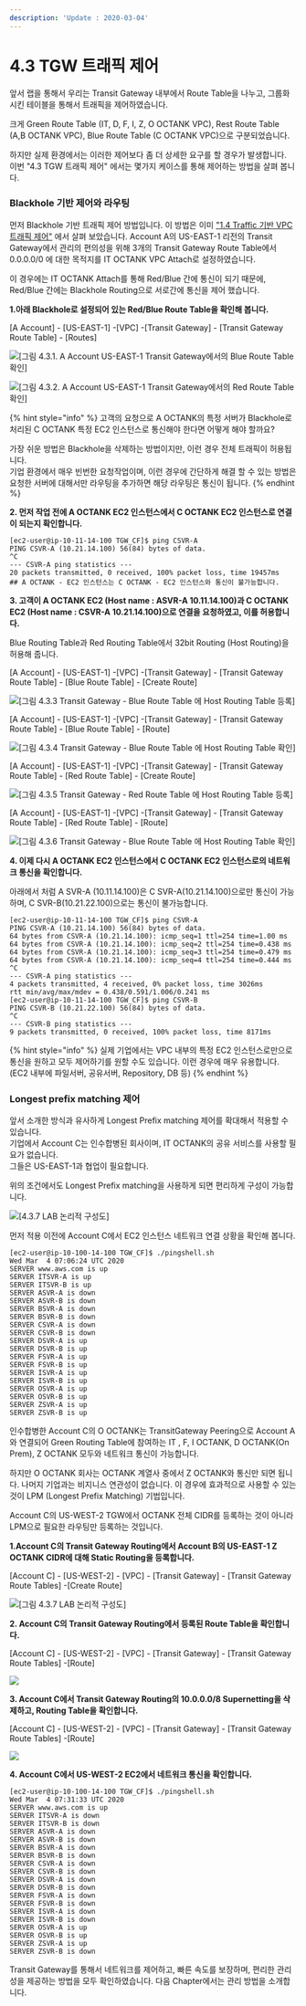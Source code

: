 ```yaml
---
description: 'Update : 2020-03-04'
---
```


# 4.3 TGW 트래픽 제어

앞서 랩을 통해서 우리는 Transit Gateway 내부에서 Route Table을 나누고, 그룹화 시킨 테이블을 통해서 트래픽을 제어하였습니다.

크게 Green Route Table \(IT, D, F, I, Z, O OCTANK VPC\), Rest Route Table \(A,B OCTANK VPC\), Blue Route Table \(C OCTANK VPC\)으로 구분되었습니다.

하지만 실제 환경에서는 이러한 제어보다 좀 더 상세한 요구를 할 경우가 발생합니다.  
이번 "4.3 TGW 트래픽 제어" 에서는 몇가지 케이스를 통해 제어하는 방법을 살펴 봅니다.

### Blackhole 기반 제어와 라우팅

먼저 Blackhole 기반 트래픽 제어 방법입니다. 이 방법은 이미 ["1.4 Traffic 기반 VPC 트래픽 제어"](../1.transit-gwatway/1.4.tgw-vpc-traffic-control.md) 에서 살펴 보았습니다. Account A의 US-EAST-1 리전의 Transit Gateway에서 관리의 편의성을 위해 3개의 Transit Gateway Route Table에서 0.0.0.0/0 에 대한 목적지를 IT OCTANK VPC Attach로 설정하였습니다.

이 경우에는 IT OCTANK Attach를 통해 Red/Blue 간에 통신이 되기 때문에, Red/Blue 간에는 Blackhole Routing으로 서로간에 통신을 제어 했습니다.

**1.아래 Blackhole로 설정되어 있는 Red/Blue Route Table을 확인해 봅니다.**

\[A Account\] - \[US-EAST-1\] -\[VPC\] -\[Transit Gateway\] - \[Transit Gateway Route Table\] - \[Routes\]

![\[&#xADF8;&#xB9BC; 4.3.1. A Account US-EAST-1 Transit Gateway&#xC5D0;&#xC11C;&#xC758; Blue Route Table &#xD655;&#xC778;\]](../.gitbook/assets/4.3.1.a_account_blue_rt.png)

![\[&#xADF8;&#xB9BC; 4.3.2. A Account US-EAST-1 Transit Gateway&#xC5D0;&#xC11C;&#xC758; Red Route Table &#xD655;&#xC778;\]](../.gitbook/assets/4.3.2.a_account_red_rt.png)

{% hint style="info" %}
고객의 요청으로 A OCTANK의 특정 서버가 Blackhole로 처리된 C OCTANK 특정 EC2 인스턴스로 통신해야 한다면 어떻게 해야 할까요? 

가장 쉬운 방법은 Blackhole을 삭제하는 방법이지만, 이런 경우 전체 트래픽이 허용됩니다.   
기업 환경에서 매우 빈번한 요청작업이며, 이런 경우에 간단하게 해결 할 수 있는 방법은 요청한 서버에 대해서만 라우팅을 추가하면 해당 라우팅은 통신이 됩니다.
{% endhint %}

**2. 먼저 작업 전에 A OCTANK EC2 인스턴스에서 C OCTANK EC2 인스턴스로 연결이 되는지 확인합니다.**

```text
[ec2-user@ip-10-11-14-100 TGW_CF]$ ping CSVR-A
PING CSVR-A (10.21.14.100) 56(84) bytes of data.
^C
--- CSVR-A ping statistics ---
20 packets transmitted, 0 received, 100% packet loss, time 19457ms
## A OCTANK - EC2 인스턴스는 C OCTANK - EC2 인스턴스와 통신이 불가능합니다.
```

 **3. 고객이 A OCTANK EC2 \(Host name : ASVR-A 10.11.14.100\)과 C OCTANK EC2 \(Host name : CSVR-A 10.21.14.100\)으로 연결을 요청하였고, 이를 허용합니다.**

Blue Routing Table과 Red Routing Table에서 32bit Routing \(Host Routing\)을 허용해 줍니다.

\[A Account\] - \[US-EAST-1\] -\[VPC\] -\[Transit Gateway\] - \[Transit Gateway Route Table\] - \[Blue Route Table\] - \[Create Route\]

![\[&#xADF8;&#xB9BC; 4.3.3 Transit Gateway - Blue Route Table &#xC5D0; Host Routing Table &#xB4F1;&#xB85D;\]](../.gitbook/assets/4.3.3.a_account_blue_rt_hostroute1.png)

\[A Account\] - \[US-EAST-1\] -\[VPC\] -\[Transit Gateway\] - \[Transit Gateway Route Table\] - \[Blue Route Table\] - \[Route\]

![\[&#xADF8;&#xB9BC; 4.3.4 Transit Gateway - Blue Route Table &#xC5D0; Host Routing Table &#xD655;&#xC778;\]](../.gitbook/assets/4.3.4.a_account_blue_rt_hostroute2.png)

\[A Account\] - \[US-EAST-1\] -\[VPC\] -\[Transit Gateway\] - \[Transit Gateway Route Table\] - \[Red Route Table\] - \[Create Route\]

![\[&#xADF8;&#xB9BC; 4.3.5 Transit Gateway - Red Route Table &#xC5D0; Host Routing Table &#xB4F1;&#xB85D;\]](../.gitbook/assets/4.3.5.a_account_red_rt_hostroute1.png)

\[A Account\] - \[US-EAST-1\] -\[VPC\] -\[Transit Gateway\] - \[Transit Gateway Route Table\] - \[Red Route Table\] - \[Route\]

![\[&#xADF8;&#xB9BC; 4.3.6 Transit Gateway - Blue Route Table &#xC5D0; Host Routing Table &#xD655;&#xC778;\]](../.gitbook/assets/4.3.6.a_account_red_rt_hostroute2.png)

**4. 이제 다시 A OCTANK EC2 인스턴스에서 C OCTANK EC2 인스턴스로의 네트워크 통신을 확인합니다.**

아래에서 처럼 A SVR-A \(10.11.14.100\)은 C SVR-A\(10.21.14.100\)으로만 통신이 가능하며, C SVR-B\(10.21.22.100\)으로는 통신이 불가능합니다.

```text
[ec2-user@ip-10-11-14-100 TGW_CF]$ ping CSVR-A
PING CSVR-A (10.21.14.100) 56(84) bytes of data.
64 bytes from CSVR-A (10.21.14.100): icmp_seq=1 ttl=254 time=1.00 ms
64 bytes from CSVR-A (10.21.14.100): icmp_seq=2 ttl=254 time=0.438 ms
64 bytes from CSVR-A (10.21.14.100): icmp_seq=3 ttl=254 time=0.479 ms
64 bytes from CSVR-A (10.21.14.100): icmp_seq=4 ttl=254 time=0.444 ms
^C
--- CSVR-A ping statistics ---
4 packets transmitted, 4 received, 0% packet loss, time 3026ms
rtt min/avg/max/mdev = 0.438/0.591/1.006/0.241 ms
[ec2-user@ip-10-11-14-100 TGW_CF]$ ping CSVR-B
PING CSVR-B (10.21.22.100) 56(84) bytes of data.
^C
--- CSVR-B ping statistics ---
9 packets transmitted, 0 received, 100% packet loss, time 8171ms
```

{% hint style="info" %}
실제 기업에서는 VPC 내부의 특정 EC2 인스턴스로만으로 통신을 원하고 모두 제어하기를 원할 수도 있습니다. 이런 경우에 매우 유용합니다. \(EC2 내부에 파일서버, 공유서버, Repository, DB 등\)
{% endhint %}

### **Longest prefix matching 제어**

앞서 소개한 방식과 유사하게  Longest Prefix matching 제어를 확대해서 적용할 수 있습니다.  
기업에서 Account C는 인수합병된 회사이며, IT OCTANK의 공유 서비스를 사용할 필요가 없습니다.  
그들은 US-EAST-1과 협업이 필요합니다.

위의 조건에서도 Longest Prefix matching을 사용하게 되면 편리하게 구성이 가능합니다.

![\[4.3.7 LAB &#xB17C;&#xB9AC;&#xC801; &#xAD6C;&#xC131;&#xB3C4;\]](../.gitbook/assets/4.3.7.lab_topology.png)

먼저 적용 이전에 Account C에서 EC2 인스턴스 네트워크 연결 상황을 확인해 봅니다.



```text
[ec2-user@ip-10-100-14-100 TGW_CF]$ ./pingshell.sh
Wed Mar  4 07:06:24 UTC 2020
SERVER www.aws.com is up
SERVER ITSVR-A is up
SERVER ITSVR-B is up
SERVER ASVR-A is down
SERVER ASVR-B is down
SERVER BSVR-A is down
SERVER BSVR-B is down
SERVER CSVR-A is down
SERVER CSVR-B is down
SERVER DSVR-A is up
SERVER DSVR-B is up
SERVER FSVR-A is up
SERVER FSVR-B is up
SERVER ISVR-A is up
SERVER ISVR-B is up
SERVER OSVR-A is up
SERVER OSVR-B is up
SERVER ZSVR-A is up
SERVER ZSVR-B is up
```

인수합병한 Account C의 O OCTANK는 TransitGateway Peering으로 Account A와 연결되어 Green Routing Table에 참여하는 IT , F, I OCTANK, D OCTANK\(On Prem\), Z OCTANK 모두와 네트워크 통신이 가능합니다.

하지만 O OCTANK 회사는 OCTANK 계열사 중에서 Z OCTANK와 통신만 되면 됩니다. 나머지 기업과는 비지니스 연관성이 없습니다. 이 경우에 효과적으로 사용할 수 있는 것이 LPM \(Longest Prefix Matching\) 기법입니다.

Account C의 US-WEST-2 TGW에서 OCTANK 전체 CIDR를 등록하는 것이 아니라 LPM으로 필요한 라우팅만 등록하는 것입니다.

**1.Account C의 Transit Gateway Routing에서 Account B의 US-EAST-1 Z OCTANK CIDR에 대해 Static Routing을 등록합니다.**

\[Account C\] - \[US-WEST-2\] - \[VPC\] - \[Transit Gateway\] - \[Transit Gateway Route Tables\] -\[Create Route\]

![\[&#xADF8;&#xB9BC; 4.3.7 LAB &#xB17C;&#xB9AC;&#xC801; &#xAD6C;&#xC131;&#xB3C4;\]](../.gitbook/assets/4.3.8.accountc_lpm1.png)

**2. Account C의 Transit Gateway Routing에서 등록된 Route Table을 확인합니다.**

\[Account C\] - \[US-WEST-2\] - \[VPC\] - \[Transit Gateway\] - \[Transit Gateway Route Tables\] -\[Route\]

![](../.gitbook/assets/4.3.8.accountc_lpm2.png)

**3. Account C에서 Transit Gateway Routing의 10.0.0.0/8 Supernetting을 삭제하고, Routing Table을 확인합니다.**

\[Account C\] - \[US-WEST-2\] - \[VPC\] - \[Transit Gateway\] - \[Transit Gateway Route Tables\] -\[Route\]

![](../.gitbook/assets/4.3.8.accountc_lpm3.png)

**4. Account C에서 US-WEST-2 EC2에서 네트워크 통신을 확인합니다.**

```text
[ec2-user@ip-10-100-14-100 TGW_CF]$ ./pingshell.sh
Wed Mar  4 07:31:33 UTC 2020
SERVER www.aws.com is up
SERVER ITSVR-A is down
SERVER ITSVR-B is down
SERVER ASVR-A is down
SERVER ASVR-B is down
SERVER BSVR-A is down
SERVER BSVR-B is down
SERVER CSVR-A is down
SERVER CSVR-B is down
SERVER DSVR-A is down
SERVER DSVR-B is down
SERVER FSVR-A is down
SERVER FSVR-B is down
SERVER ISVR-A is down
SERVER ISVR-B is down
SERVER OSVR-A is up
SERVER OSVR-B is up
SERVER ZSVR-A is up
SERVER ZSVR-B is down
```

Transit Gateway를 통해서 네트워크를 제어하고, 빠른 속도를 보장하며, 편리한 관리성을 제공하는 방법을 모두 확인하였습니다. 다음 Chapter에서는 관리 방법을 소개합니다.

